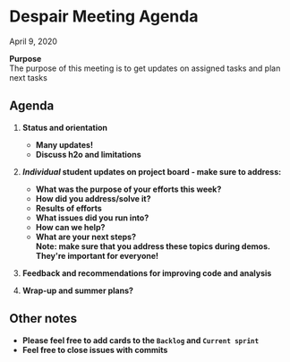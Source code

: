 # Despair Meeting Agenda

April 9, 2020

**Purpose**  
The purpose of this meeting is to get updates on assigned tasks and plan next tasks

## Agenda
1. **Status and orientation**
    - **Many updates!**  
    - **Discuss h2o and limitations**
    
2. **_Individual_ student updates on project board - make sure to address:**  
    - **What was the purpose of your efforts this week?**    
    - **How did you address/solve it?**  
    - **Results of efforts**  
    - **What issues did you run into?**  
    - **How can we help?**  
    - **What are your next steps?**    
   **Note:  make sure that you address these topics during demos.  They're important for everyone!**   
    
3. **Feedback and recommendations for improving code and analysis**

4. **Wrap-up and summer plans?**
    
## Other notes
- **Please feel free to add cards to the `Backlog` and `Current sprint`**
- **Feel free to close issues with commits**
